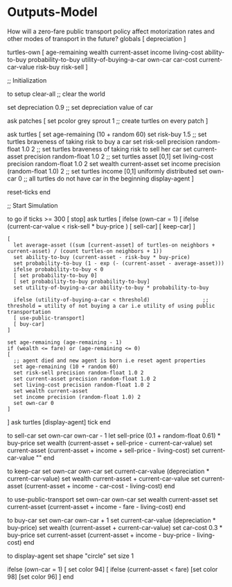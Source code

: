 # Outputs-Model
How will a zero-fare public transport policy affect motorization rates and other modes of transport in the future?
globals
[
  depreciation
]

turtles-own
[
  age-remaining
  wealth
  current-asset
  income
  living-cost
  ability-to-buy
  probability-to-buy
  utility-of-buying-a-car
  own-car
  car-cost
  current-car-value
  risk-buy
  risk-sell
]


;; Initialization

to setup
  clear-all                                              ;; clear the world

  set depreciation 0.9                                   ;; set depreciation value of car

  ask patches
  [
    set pcolor grey
    sprout 1                                             ;; create turtles on every patch
  ]


  ask turtles
  [
    set age-remaining (10 + random 60)
    set risk-buy 1.5                                     ;; set turtles braveness of taking risk to buy a car
    set risk-sell precision random-float 1.0 2           ;; set turtles braveness of taking risk to sell her car
    set current-asset precision random-float 1.0 2       ;; set turtles asset [0,1]
    set living-cost precision random-float 1.0 2
    set wealth current-asset
    set income precision (random-float 1.0) 2            ;; set turtles income [0,1] uniformly distributed
    set own-car 0                                        ;; all turtles do not have car in the beginning
    display-agent
  ]

  reset-ticks
end 


;; Start Simulation

to go
  if ticks >= 300 [ stop]
  ask turtles
  [
    ifelse (own-car = 1)
    [
      ifelse (current-car-value < risk-sell * buy-price )
      [ sell-car]
      [ keep-car]
    ]

    [
      let average-asset ((sum [current-asset] of turtles-on neighbors + current-asset) / (count turtles-on neighbors + 1))
      set ability-to-buy (current-asset - risk-buy * buy-price)
      set probability-to-buy (1 - exp (- (current-asset - average-asset)))
      ifelse probability-to-buy < 0
      [ set probability-to-buy 0]
      [ set probability-to-buy probability-to-buy]
      set utility-of-buying-a-car ability-to-buy * probability-to-buy

      ifelse (utility-of-buying-a-car < threshold)                 ;; threshold = utility of not buying a car i.e utility of using public transportation
      [ use-public-transport]
      [ buy-car]
    ]

    set age-remaining (age-remaining - 1)
    if (wealth <= fare) or (age-remaining <= 0)
    [
      ;; agent died and new agent is born i.e reset agent properties
      set age-remaining (10 + random 60)
      set risk-sell precision random-float 1.0 2
      set current-asset precision random-float 1.0 2
      set living-cost precision random-float 1.0 2
      set wealth current-asset
      set income precision (random-float 1.0) 2
      set own-car 0
    ]
  ]
  ask turtles [display-agent]
  tick
end 

to sell-car
  set own-car own-car - 1
  let sell-price (0.1 + random-float 0.61) * buy-price
  set wealth (current-asset + sell-price - current-car-value)
  set current-asset (current-asset + income + sell-price - living-cost)
  set current-car-value ""
end 

to keep-car
  set own-car own-car
  set current-car-value (depreciation * current-car-value)
  set wealth current-asset + current-car-value
  set current-asset (current-asset + income - car-cost - living-cost)
end 

to use-public-transport
  set own-car own-car
  set wealth current-asset
  set current-asset (current-asset + income - fare - living-cost)
end 

to buy-car
  set own-car own-car + 1
  set current-car-value (depreciation * buy-price)
  set wealth (current-asset + current-car-value)
  set car-cost 0.3 * buy-price
  set current-asset (current-asset + income - buy-price - living-cost)
end 

to display-agent
  set shape "circle"
  set size 1

  ifelse (own-car = 1)
  [ set color 94]
  [ ifelse (current-asset < fare)
    [set color 98]
    [set color 96]
  ]
end 
